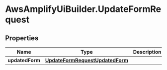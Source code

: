 # AwsAmplifyUiBuilder.UpdateFormRequest

## Properties

Name | Type | Description | Notes
------------ | ------------- | ------------- | -------------
**updatedForm** | [**UpdateFormRequestUpdatedForm**](UpdateFormRequestUpdatedForm.md) |  | 


